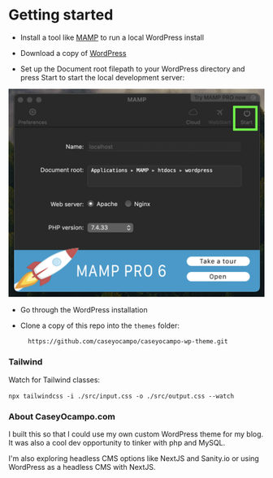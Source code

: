 # Getting started

- Install a tool like [MAMP](https://www.mamp.info/en/mamp/mac/) to run a local WordPress install

- Download a copy of [WordPress](https://wordpress.org/)

- Set up the Document root filepath to your WordPress directory and press Start to start the local development server:

![mamp user interface](./assets/images/mamp.png)

- Go through the WordPress installation

- Clone a copy of this repo into the `themes` folder:

        https://github.com/caseyocampo/caseyocampo-wp-theme.git

### Tailwind

Watch for Tailwind classes:

`npx tailwindcss -i ./src/input.css -o ./src/output.css --watch`

### About CaseyOcampo.com

I built this so that I could use my own custom WordPress theme for my blog. It was also a cool dev opportunity to tinker with php and MySQL.

I'm also exploring headless CMS options like NextJS and Sanity.io or using WordPress as a headless CMS with NextJS.
